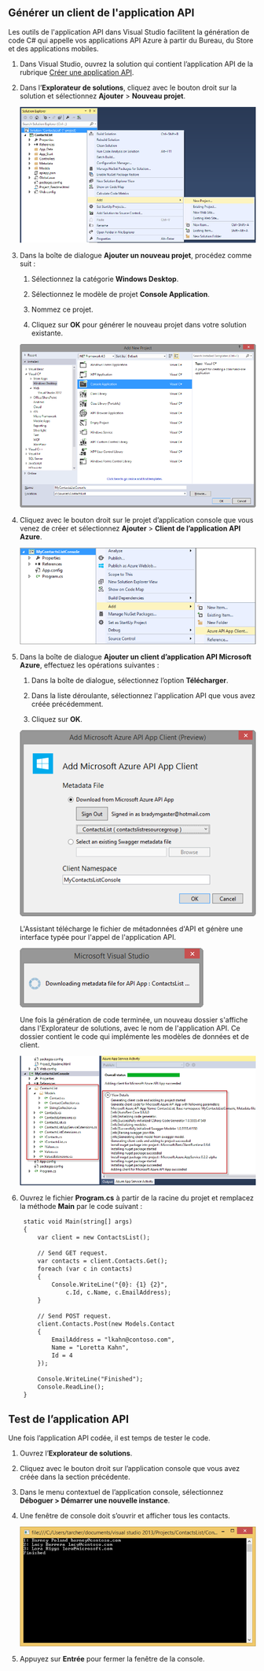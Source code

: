 ## Générer un client de l'application API 

Les outils de l'application API dans Visual Studio facilitent la génération de code C# qui appelle vos applications API Azure à partir du Bureau, du Store et des applications mobiles.

1. Dans Visual Studio, ouvrez la solution qui contient l’application API de la rubrique [Créer une application API](../article/app-service-api/app-service-dotnet-create-api-app.md). 

2. Dans l’**Explorateur de solutions**, cliquez avec le bouton droit sur la solution et sélectionnez **Ajouter** > **Nouveau projet**.

	![Ajouter un nouveau projet](./media/app-service-dotnet-debug-api-app-gen-api-client/01-add-new-project-v3.png)

3. Dans la boîte de dialogue **Ajouter un nouveau projet**, procédez comme suit :

	1. Sélectionnez la catégorie **Windows Desktop**.
	
	2. Sélectionnez le modèle de projet **Console Application**.
	
	3. Nommez ce projet.
	
	4. Cliquez sur **OK** pour générer le nouveau projet dans votre solution existante.
	
	![Ajouter un nouveau projet](./media/app-service-dotnet-debug-api-app-gen-api-client/02-contact-list-console-project-v3.png)

4. Cliquez avec le bouton droit sur le projet d’application console que vous venez de créer et sélectionnez **Ajouter** > **Client de l’application API Azure**.

	![Ajouter un nouveau client](./media/app-service-dotnet-debug-api-app-gen-api-client/03-add-azure-api-client-v3.png)
	
5. Dans la boîte de dialogue **Ajouter un client d’application API Microsoft Azure**, effectuez les opérations suivantes :

	1. Dans la boîte de dialogue, sélectionnez l’option **Télécharger**. 
	
	2. Dans la liste déroulante, sélectionnez l'application API que vous avez créée précédemment.
	
	3. Cliquez sur **OK**.

	![Écran de génération](./media/app-service-dotnet-debug-api-app-gen-api-client/04-select-the-api-v3.png)

	L'Assistant télécharge le fichier de métadonnées d'API et génère une interface typée pour l'appel de l'application API.

	![Génération en cours](./media/app-service-dotnet-debug-api-app-gen-api-client/05-metadata-downloading-v3.png)

	Une fois la génération de code terminée, un nouveau dossier s'affiche dans l'Explorateur de solutions, avec le nom de l'application API. Ce dossier contient le code qui implémente les modèles de données et de client.

	![Génération terminée](./media/app-service-dotnet-debug-api-app-gen-api-client/06-code-gen-output-v3.png)

6. Ouvrez le fichier **Program.cs** à partir de la racine du projet et remplacez la méthode **Main** par le code suivant :

		static void Main(string[] args)
	    {
	        var client = new ContactsList();
	
	        // Send GET request.
	        var contacts = client.Contacts.Get();
	        foreach (var c in contacts)
	        {
	            Console.WriteLine("{0}: {1} {2}",
	                c.Id, c.Name, c.EmailAddress);
	        }
	
	        // Send POST request.
			client.Contacts.Post(new Models.Contact
		    {
		        EmailAddress = "lkahn@contoso.com",
		        Name = "Loretta Kahn",
		        Id = 4
		    });
	
	        Console.WriteLine("Finished");
	        Console.ReadLine();
	    }

## Test de l’application API

Une fois l’application API codée, il est temps de tester le code.

1. Ouvrez l’**Explorateur de solutions**.

2. Cliquez avec le bouton droit sur l’application console que vous avez créée dans la section précédente.

3. Dans le menu contextuel de l’application console, sélectionnez **Déboguer > Démarrer une nouvelle instance**.

4. Une fenêtre de console doit s’ouvrir et afficher tous les contacts.

	![Exécution de l’application console](./media/app-service-dotnet-debug-api-app-gen-api-client/running-console-app.png)

5. Appuyez sur **Entrée** pour fermer la fenêtre de la console.

<!---HONumber=58-->
